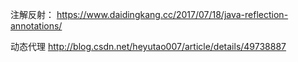 注解反射：
https://www.daidingkang.cc/2017/07/18/java-reflection-annotations/



动态代理
http://blog.csdn.net/heyutao007/article/details/49738887